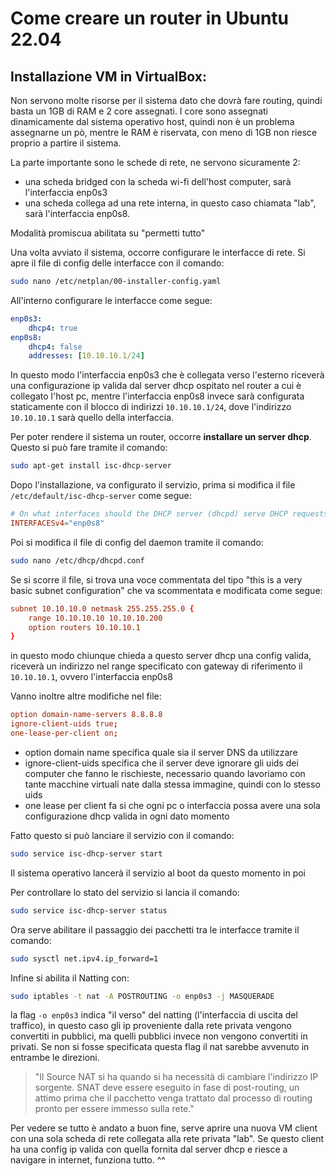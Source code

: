 # Come creare un router in Ubuntu 22.04

## Installazione VM in VirtualBox:

Non servono molte risorse per il sistema dato che dovrà fare routing, quindi basta un 1GB di RAM e 2 core assegnati.
I core sono assegnati dinamicamente dal sistema operativo host, quindi non è un problema assegnarne un pò, mentre le RAM è riservata, con meno di 1GB non riesce proprio a partire il sistema.

La parte importante sono le schede di rete, ne servono sicuramente 2:
- una scheda bridged con la scheda wi-fi dell'host computer, sarà l'interfaccia enp0s3
- una scheda collega ad una rete interna, in questo caso chiamata "lab", sarà l'interfaccia enp0s8.

Modalità promiscua abilitata su "permetti tutto"

Una volta avviato il sistema, occorre configurare le interfacce di rete.
Si apre il file di config delle interfacce con il comando:
```bash
sudo nano /etc/netplan/00-installer-config.yaml
```

All'interno configurare le interfacce come segue:
```yaml
enp0s3:
    dhcp4: true
enp0s8:
    dhcp4: false
    addresses: [10.10.10.1/24]
```

In questo modo l'interfaccia enp0s3 che è collegata verso l'esterno riceverà una configurazione ip valida dal server dhcp ospitato nel router a cui è collegato l'host pc, mentre l'interfaccia enp0s8 invece sarà configurata staticamente con il blocco di indirizzi `10.10.10.1/24`, dove l'indirizzo `10.10.10.1` sarà quello della interfaccia.

Per poter rendere il sistema un router, occorre **installare un server dhcp**. Questo si può fare tramite il comando:
```bash
sudo apt-get install isc-dhcp-server
```

Dopo l'installazione, va configurato il servizio, prima si modifica il file `/etc/default/isc-dhcp-server` come segue:
```conf
# On what interfaces should the DHCP server (dhcpd) serve DHCP requests?
INTERFACESv4="enp0s8"
```

Poi si modifica il file di config del daemon tramite il comando:
```bash
sudo nano /etc/dhcp/dhcpd.conf
```

Se si scorre il file, si trova una voce commentata del tipo "this is a very basic subnet configuration" che va scommentata e modificata come segue:
```conf
subnet 10.10.10.0 netmask 255.255.255.0 {
    range 10.10.10.10 10.10.10.200
    option routers 10.10.10.1
}
```

in questo modo chiunque chieda a questo server dhcp una config valida, riceverà un indirizzo nel range specificato con gateway di riferimento il `10.10.10.1`, ovvero l'interfaccia enp0s8

Vanno inoltre altre modifiche nel file:
```conf
option domain-name-servers 8.8.8.8
ignore-client-uids true;
one-lease-per-client on;
```

- option domain name specifica quale sia il server DNS da utilizzare
- ignore-client-uids specifica che il server deve ignorare gli uids dei computer che fanno le rischieste, necessario quando lavoriamo con tante macchine virtuali nate dalla stessa immagine, quindi con lo stesso uids
- one lease per client fa si che ogni pc o interfaccia possa avere una sola configurazione dhcp valida in ogni dato momento

Fatto questo si può lanciare il servizio con il comando:
```bash
sudo service isc-dhcp-server start
```

Il sistema operativo lancerà il servizio al boot da questo momento in poi 

Per controllare lo stato del servizio si lancia il comando:
```bash
sudo service isc-dhcp-server status
```

Ora serve abilitare il passaggio dei pacchetti tra le interfacce tramite il comando:
```bash    
sudo sysctl net.ipv4.ip_forward=1
```

Infine si abilita il Natting con: 
```bash
sudo iptables -t nat -A POSTROUTING -o enp0s3 -j MASQUERADE
```

la flag `-o enp0s3` indica "il verso" del natting (l'interfaccia di uscita del traffico), in questo caso gli ip proveniente dalla rete privata vengono convertiti in pubblici, ma quelli pubblici invece non vengono convertiti in privati.
Se non si fosse specificata questa flag il nat sarebbe avvenuto in entrambe le direzioni.

>"Il Source NAT si ha quando si ha necessità di cambiare l'indirizzo IP sorgente.
>SNAT deve essere eseguito in fase di post-routing, un attimo prima che il pacchetto venga trattato dal processo di routing pronto per essere immesso sulla rete."

Per vedere se tutto è andato a buon fine, serve aprire una nuova VM client con una sola scheda di rete collegata alla rete privata "lab".
Se questo client ha una config ip valida con quella fornita dal server dhcp e riesce a navigare in internet, funziona tutto. ^^